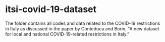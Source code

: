 # itsi-covid-19-dataset
The folder contains all codes and data related to the COVID-19 restrictions in Italy as discussed in the paper by Conteduca and Borin, "A new dataset for local and national COVID-19-related restrictions in Italy." 

